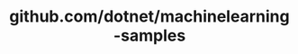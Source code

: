 ---
layout: post
title: github.com/dotnet/machinelearning-samples
categories: link
tags: [انگلیسی, گیت‌هاب, برنامه‌نویسی]
---